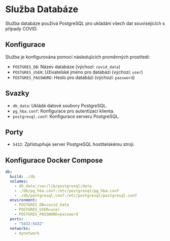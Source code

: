 # Služba Databáze

Služba databáze používá PostgreSQL pro ukládání všech dat souvisejících s případy COVID.

## Konfigurace

Služba je konfigurována pomocí následujících proměnných prostředí:

- `POSTGRES_DB`: Název databáze (výchozí: `covid_data`)
- `POSTGRES_USER`: Uživatelské jméno pro databázi (výchozí: `user`)
- `POSTGRES_PASSWORD`: Heslo pro databázi (výchozí: `password`)

## Svazky

- `db_data`: Ukládá datové soubory PostgreSQL.
- `pg_hba.conf`: Konfigurace pro autentizaci klienta.
- `postgresql.conf`: Konfigurace serveru PostgreSQL.

## Porty

- `5432`: Zpřístupňuje server PostgreSQL hostitelskému stroji.

## Konfigurace Docker Compose

```yaml
db:
  build: ./db
  volumes:
    - db_data:/var/lib/postgresql/data
    - ./db/pg_hba.conf:/etc/postgresql/pg_hba.conf
    - ./db/postgresql.conf:/etc/postgresql/postgresql.conf
  environment:
    - POSTGRES_DB=covid_data
    - POSTGRES_USER=user
    - POSTGRES_PASSWORD=password
  ports:
    - "5432:5432"
  networks:
    - mynetwork
